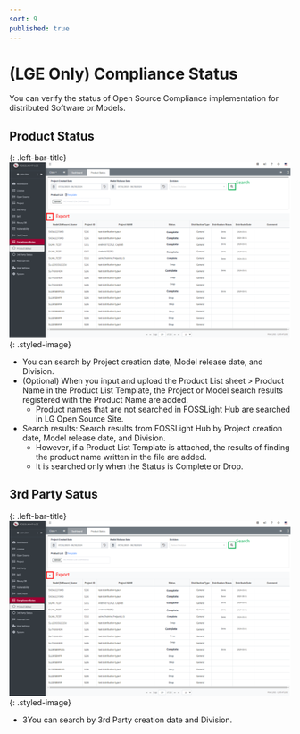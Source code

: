 ```yaml
---
sort: 9
published: true
---
```


# (LGE Only) Compliance Status 
You can verify the status of Open Source Compliance implementation for distributed Software or Models.

## Product Status
{: .left-bar-title}
![Project_Status](images/11_project_status.png){: .styled-image} 
- You can search by Project creation date, Model release date, and Division. 
- (Optional) When you input and upload the Product List sheet > Product Name in the Product List Template, the Project or Model search results registered with the Product Name are added.
    - Product names that are not searched in FOSSLight Hub are searched in LG Open Source Site.
- Search results: Search results from FOSSLight Hub by Project creation date, Model release date, and Division.
    - However, if a Product List Template is attached, the results of finding the product name written in the file are added.
    - It is searched only when the Status is Complete or Drop.


## 3rd Party Satus 
{: .left-bar-title}
![Project_Status](images/11_project_status.png){: .styled-image} 
- 3You can search by 3rd Party creation date and Division.